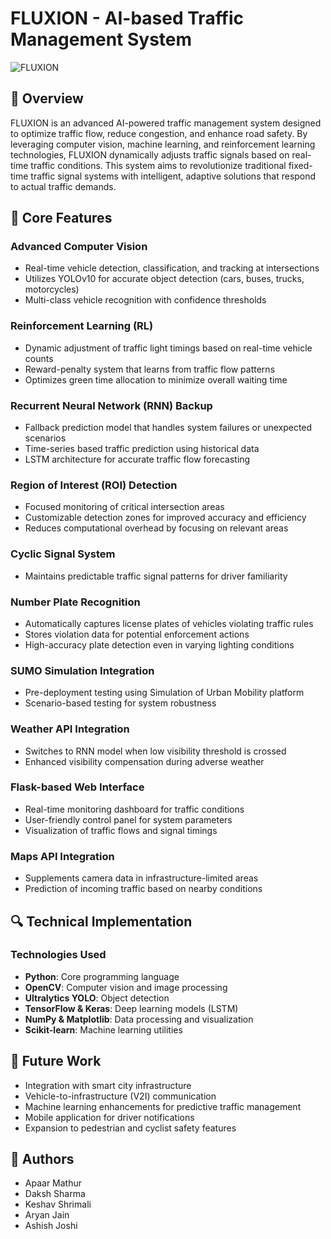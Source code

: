 # FLUXION - AI-based Traffic Management System

![FLUXION](https://via.placeholder.com/800x400?text=FLUXION+Traffic+Management+System)

## 🌟 Overview

FLUXION is an advanced AI-powered traffic management system designed to optimize traffic flow, reduce congestion, and enhance road safety. By leveraging computer vision, machine learning, and reinforcement learning technologies, FLUXION dynamically adjusts traffic signals based on real-time traffic conditions.
This system aims to revolutionize traditional fixed-time traffic signal systems with intelligent, adaptive solutions that respond to actual traffic demands.

## 🔧 Core Features

### Advanced Computer Vision
- Real-time vehicle detection, classification, and tracking at intersections
- Utilizes YOLOv10 for accurate object detection (cars, buses, trucks, motorcycles)
- Multi-class vehicle recognition with confidence thresholds

### Reinforcement Learning (RL)
- Dynamic adjustment of traffic light timings based on real-time vehicle counts
- Reward-penalty system that learns from traffic flow patterns
- Optimizes green time allocation to minimize overall waiting time

### Recurrent Neural Network (RNN) Backup
- Fallback prediction model that handles system failures or unexpected scenarios
- Time-series based traffic prediction using historical data
- LSTM architecture for accurate traffic flow forecasting

### Region of Interest (ROI) Detection
- Focused monitoring of critical intersection areas
- Customizable detection zones for improved accuracy and efficiency
- Reduces computational overhead by focusing on relevant areas

### Cyclic Signal System
- Maintains predictable traffic signal patterns for driver familiarity

### Number Plate Recognition
- Automatically captures license plates of vehicles violating traffic rules
- Stores violation data for potential enforcement actions
- High-accuracy plate detection even in varying lighting conditions

### SUMO Simulation Integration
- Pre-deployment testing using Simulation of Urban Mobility platform
- Scenario-based testing for system robustness

### Weather API Integration
- Switches to RNN model when low visibility threshold is crossed 
- Enhanced visibility compensation during adverse weather

### Flask-based Web Interface
- Real-time monitoring dashboard for traffic conditions
- User-friendly control panel for system parameters
- Visualization of traffic flows and signal timings

### Maps API Integration
- Supplements camera data in infrastructure-limited areas
- Prediction of incoming traffic based on nearby conditions

## 🔍 Technical Implementation

### Technologies Used

- **Python**: Core programming language
- **OpenCV**: Computer vision and image processing
- **Ultralytics YOLO**: Object detection
- **TensorFlow & Keras**: Deep learning models (LSTM)
- **NumPy & Matplotlib**: Data processing and visualization
- **Scikit-learn**: Machine learning utilities

## 🔮 Future Work

- Integration with smart city infrastructure
- Vehicle-to-infrastructure (V2I) communication
- Machine learning enhancements for predictive traffic management
- Mobile application for driver notifications
- Expansion to pedestrian and cyclist safety features

## 👥 Authors

- Apaar Mathur 
- Daksh Sharma
- Keshav Shrimali
- Aryan Jain
- Ashish Joshi
